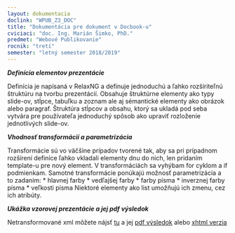 ```yaml
---
layout: dokumentacia
doclink: "WPUB_Z3_DOC"
title: "Dokumentácia pre dokument v Docbook-u"
cviciaci: "doc. Ing. Marián Šimko, PhD."
predmet: "Webové Publikovanie"
rocnik: "tretí"
semester: "letný semester 2018/2019"
---
```


***Definícia elementov prezentácie***

Definícia je napísaná v RelaxNG a definuje jednoduchú a ľahko rozšíriteľnú štruktúru na tvorbu prezentácií. Obsahuje štruktúrne elementy ako typy slide-ov, stĺpce, tabuľku a zoznam ale aj sémantické elementy ako obrázok alebo paragraf. Štruktúra stĺpcov a obsahu, ktorý sa ukladá pod seba vytvára pre používateľa jednoduchý spôsob ako upraviť rozloženie jednotlivých slide-ov.

***Vhodnosť transformácií a parametrizácia***

Transformácie sú vo väčšine prípadov tvorené tak, aby sa pri prípadnom rozšírení definíce ľahko vkladali elementy dnu do nich, len pridaním template-u pre nový element. V transformáciách sa vyhýbam for cyklom a if podmienkam. Samotné transformácie ponúkajú možnosť parametrizácia a to zadaním: * hlavnej farby
            * vedľajšej farby
            * farby písma
            * inverznej farby písma
            * veľkosti písma
Niektoré elementy ako list umožňujú ich zmenu, cez ich atribúty.

***Ukážka vzorovej prezentácie a jej pdf výsledok***

Netransformované xml môžete nájsť [tu]("../prezentacia.xml") a jej [pdf výsledok]("../output.pdf") alebo [xhtml verzia]("../presentation/slide1.xhtml")